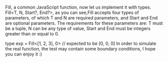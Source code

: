 Fill, a common JavaScript function, now let us implement it with types. Fill<T, N, Start?, End?>, as you can see,Fill accepts four types of parameters, of which T and N are required parameters, and Start and End are optional parameters. The requirements for these parameters are: T must be a tuple, N can be any type of value, Start and End must be integers greater than or equal to 0.

type exp = Fill<[1, 2, 3], 0> // expected to be [0, 0, 0]
In order to simulate the real function, the test may contain some boundary conditions, I hope you can enjoy it :)